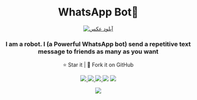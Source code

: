 

<h1 align="center">WhatsApp Bot🤖</h1>
<p align="center">
<a href="https://uupload.ir/" target="_blank"><img src="https://s4.uupload.ir/files/07c91600-48ed-11eb-801e-eba02d5c454d2_xx0w.png" border="0" alt="آپلود عکس" /></a>
  <h3 align='center'>I am a robot. I (a Powerful WhatsApp bot) send a repetitive text message to friends as many as you want</h3>
</p>
  <p align="center">⭐️ Star it | 🔱 Fork it on GitHub </p>
  <p align="center">
    <a href="https://github.com/Every-Developer/WhatsApp_Bot/blob/Main/LICENSE">
      <img src="https://img.shields.io/badge/license-MIT License-lightskyblue.svg" />
    </a>
    <a href="https://selenium-python.readthedocs.io/">
      <img src="https://img.shields.io/badge/built%20with-Selenium-crimson" />
    </a>
    <a href="https://www.python.org/">
    	<img src="https://img.shields.io/badge/built%20with-Python-turquoise" />
    </a>
      <img src='https://img.shields.io/badge/1-Stars-goldenrod'>
  <img src='https://img.shields.io/badge/0-Forks-brightgreen'>
  </p>
<p align='center'><a href='https://github.com/Every-Developer'><img  src='https://img.shields.io/badge/Coded%20By-Mohammadreza.D-plum'></a></p>

